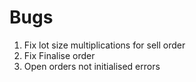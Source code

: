 # Bugs 

1. Fix lot size multiplications for sell order
2. Fix Finalise order
3. Open orders not initialised errors 
